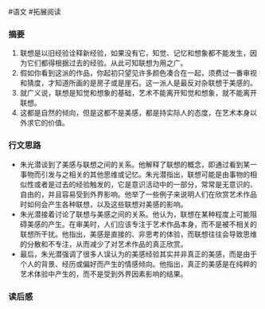 #语文 #拓展阅读 
### 摘要
1. 联想是以旧经验诠释新经验，如果没有它，知觉、记忆和想象都不能发生，因为它们都得根据过去的经验。从此可知联想为用之广。
2. 假如你看到这派的作品，你起初只望见许多颜色凑合在一起，须费过一番审视和猜度，才知道所画的是房子或是崖石。这一派人是最反对杂联想于美感的。
3. 就广义说，联想是知觉和想象的基础，艺术不能离开知觉和想象，就不能离开联想。
4. 这都是自然的倾向，但是这都不是美感，都是持实际人的态度，在艺术本身以外求它的价值。
### 行文思路
- 朱光潜谈到了美感与联想之间的关系。他解释了联想的概念，即通过看到某一事物而引发与之相关的其他思维或记忆。朱光潜指出，联想可能是由事物的相似性或者是过去的经验触发的，它是意识活动中的一部分，常常是无意识的、自由的，并且容易受到外界影响。他举了一些例子来说明人们在欣赏艺术作品时如何会产生各种联想，以及这些联想对美感的影响。
- 朱光潜接着讨论了联想与美感之间的关系。他认为，联想在某种程度上可能阻碍美感的产生。在审美时，人们应该专注于艺术作品本身，而不是被不相关的联想所干扰。他指出，美感是直接的、非思考的体验，而联想往往会导致思维的分散和不专注，从而减少了对艺术作品的真正欣赏。
- 最后，朱光潜强调了很多人误认为的美感经验其实并非真正的美感，而是由于个人的背景、经历或偏好而产生的情感倾向。他指出，真正的美感是在纯粹的艺术体验中产生的，而不是受到外界因素影响的结果。
### 读后感
